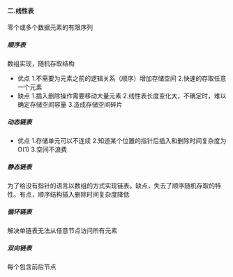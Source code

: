 #### 二.线性表

零个或多个数据元素的有限序列

##### 顺序表

数组实现，随机存取结构

* 优点
  1.不需要为元素之前的逻辑关系（顺序）增加存储空间
  2.快速的存取任意一个元素
* 缺点
  1.插入删除操作需要移动大量元素
  2.线性表长度变化大，不确定时，难以确定存储空间容量
  3.造成存储空间碎片

##### 动态链表

* 优点 
  1.存储单元可以不连续
  2.知道某个位置的指针后插入和删除时间复杂度为O(1)
  3.空间不浪费

##### 静态链表

为了给没有指针的语言以数组的方式实现链表。缺点，失去了顺序随机存取的特性。有点，顺序结构插入删除时间复杂度降低

##### 循环链表

解决单链表无法从任意节点访问所有元素

##### 双向链表

每个包含前后节点